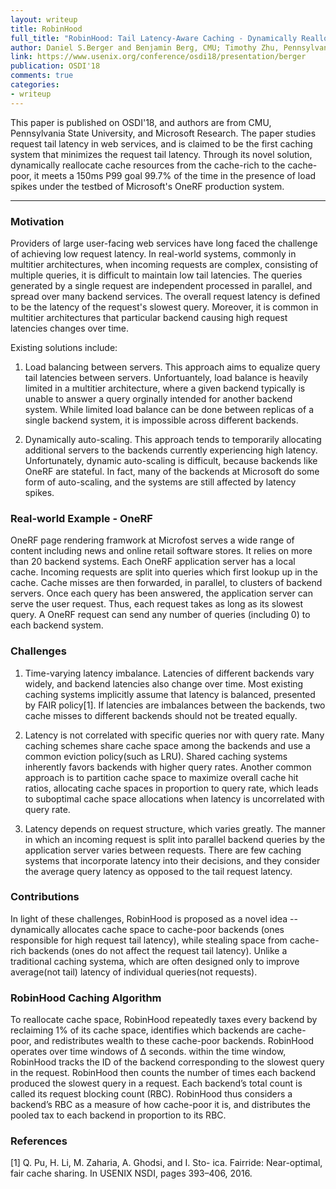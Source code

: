 ```yaml
---
layout: writeup
title: RobinHood
full_title: "RobinHood: Tail Latency-Aware Caching - Dynamically Reallocating from Cache-Rich to Cache-Poor"
author: Daniel S.Berger and Benjamin Berg, CMU; Timothy Zhu, Pennsylvania State University; Mor Harchol-Balter, CMU; and Siddhartha Sen, Microsoft Research
link: https://www.usenix.org/conference/osdi18/presentation/berger
publication: OSDI'18
comments: true
categories:
- writeup
---
```


This paper is published on OSDI'18, and authors are from CMU, Pennsylvania State University, and Microsoft Research.
The paper studies request tail latency in web services, and is claimed to be the first caching system that minimizes the request tail latency. Through its novel solution, dynamically reallocate cache resources from the cache-rich to the cache-poor, it meets a 150ms P99 goal 99.7% of the time in the presence of load spikes under the testbed of Microsoft's OneRF production system.

<hr>

### Motivation
Providers of large user-facing web services have long faced the challenge of achieving low request latency. In real-world systems, commonly in multitier architectures, when incoming requests are complex, consisting of multiple queries, it is difficult to maintain low tail latencies. The queries generated by a single request are independent processed in parallel, and spread over many backend services. The overall request latency is defined to be the latency of the request's slowest query. Moreover, it is common in multitier architectures that particular backend causing high request latencies changes over time.

Existing solutions include:

1. Load balancing between servers. This approach aims to equalize query tail latencies between servers. Unfortuantely, load balance is heavily limited in a multitier architecture, where a given backend typically is unable to answer a query orginally intended for another backend system. While limited load balance can be done between replicas of a single backend system, it is impossible across different backends.

2. Dynamically auto-scaling. This approach tends to temporarily allocating additional servers to the backends currently experiencing high latency. Unfortunately, dynamic auto-scaling is difficult, because backends like OneRF are stateful. In fact, many of the backends at Microsoft do some form of auto-scaling, and the systems are still affected by latency spikes.

### Real-world Example - OneRF
OneRF page rendering framwork at Microfost serves a wide range of content including news and online retail software stores. It relies on more than 20 backend systems. Each OneRF application server has a local cache. Incoming requests are split into queries which first lookup up in the cache. Cache misses are then forwarded, in parallel, to clusters of backend servers. Once each query has been answered, the application server can serve the user request. Thus, each request takes as long as its slowest query. A OneRF request can send any number of queries (including 0) to each backend system.

### Challenges
1. Time-varying latency imbalance. Latencies of different backends vary widely, and backend latencies also change over time.
Most existing caching systems implicitly assume that latency is balanced, presented by FAIR policy[1]. If latencies are imbalances between the backends, two cache misses to different backends should not be treated equally.

2. Latency is not correlated with specific queries nor with query rate. Many caching schemes share cache space among the backends and use a common eviction policy(such as LRU). Shared caching systems inherently favors backends with higher query rates. Another common approach is to partition cache space to maximize overall cache hit ratios, allocating cache spaces in proportion to query rate, which leads to suboptimal cache space allocations when latency is uncorrelated with query rate.

3. Latency depends on request structure, which varies greatly. The manner in which an incoming request is split into parallel backend queries by the application server varies between requests. There are few caching systems that incorporate latency into their decisions, and they consider the average query latency as opposed to the tail request latency.

### Contributions
In light of these challenges, RobinHood is proposed as a novel idea -- dynamically allocates cache space to cache-poor backends (ones responsible for high request tail latency), while stealing space from cache-rich backends (ones do not affect the request tail latency). Unlike a traditional caching systema, which are often designed only to improve average(not tail) latency of individual queries(not requests).

### RobinHood Caching Algorithm
To reallocate cache space, RobinHood repeatedly taxes every backend by reclaiming 1% of its cache space, identifies which backends are cache-poor, and redistributes wealth to these cache-poor backends.
RobinHood operates over time windows of ∆ seconds. within the time window, RobinHood tracks the ID of the backend corresponding to the slowest query in the request. RobinHood then counts the number of times each backend produced the slowest query in a request. Each backend’s total count is called its request blocking count (RBC). RobinHood thus considers a backend’s RBC as a measure of how cache-poor it is, and distributes the pooled tax to each backend in proportion to its RBC.

### References
[1] Q. Pu, H. Li, M. Zaharia, A. Ghodsi, and I. Sto- ica. Fairride: Near-optimal, fair cache sharing. In USENIX NSDI, pages 393–406, 2016.
